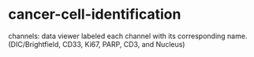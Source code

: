 # cancer-cell-identification
channels:  data viewer labeled each channel with its corresponding name. (DIC/Brightfield, CD33, Ki67, PARP, CD3, and Nucleus)
